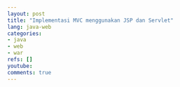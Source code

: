 ```yaml
---
layout: post
title: "Implementasi MVC menggunakan JSP dan Servlet"
lang: java-web
categories:
- java
- web
- war
refs: []
youtube: 
comments: true
---
```


